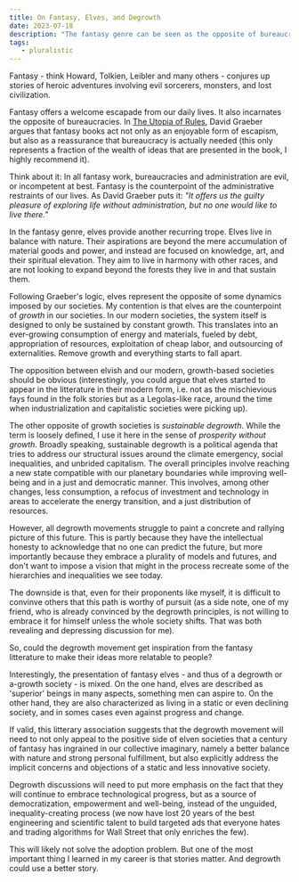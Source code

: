 ```yaml
---
title: On Fantasy, Elves, and Degrowth
date: 2023-07-18
description: "The fantasy genre can be seen as the opposite of bureaucratic regimes. Can fantasy also reveal some unconscious views about (de)growth?"
tags:
   - pluralistic
---
```


Fantasy - think Howard, Tolkien, Leibler and many others - conjures up stories of heroic adventures involving evil sorcerers, monsters, and lost civilization. 

Fantasy offers a welcome escapade from our daily lives. 
It also incarnates the opposite of bureaucracies. 
In [The Utopia of Rules](https://davidgraeber.org/books/the-utopia-of-rules/), David Graeber argues that fantasy books act not only as an enjoyable form of escapism, but also as a reassurance that bureaucracy is actually needed (this only represents a fraction of the wealth of ideas that are presented in the book, I highly recommend it).

Think about it: In all fantasy work, bureaucracies and administration are evil, or incompetent at best. 
Fantasy is the counterpoint of the administrative restraints of our lives. 
As David Graeber puts it: *"It offers us the guilty pleasure of exploring life without administration, but no one would like to live there."*

In the fantasy genre, elves provide another recurring trope. 
Elves live in balance with nature. Their aspirations are beyond the mere accumulation of material goods and power, and instead are focused on knowledge, art, and their spiritual elevation. 
They aim to live in harmony with other races, and are not looking to expand beyond the forests they live in and that sustain them. 

Following Graeber's logic, elves represent the opposite of some dynamics imposed by our societies. 
My contention is that elves are the counterpoint of *growth* in our societies. 
In our modern societies, the system itself is designed to only be sustained by constant growth. 
This translates into an ever-growing consumption of energy and materials, fueled by debt, appropriation of resources, exploitation of cheap labor, and outsourcing of externalities.
Remove growth and everything starts to fall apart.

The opposition between elvish and our modern, growth-based societies should be obvious 
(interestingly, you could argue that elves started to appear in the litterature in their modern form, i.e. not as the mischievious fays found in the folk stories but as a Legolas-like race, around the time when industrialization and capitalistic societies were picking up).

The other opposite of growth societies is *sustainable degrowth*. While the term is loosely defined, I use it here in the sense of *prosperity without growth*. Broadly speaking, sustainable degrowth is a political agenda that tries to address our structural issues around the climate emergency, social inequalities, and unbrided capitalism. 
The overall principles involve reaching a new state compatible with our planetary boundaries while improving well-being and in a just and democratic manner. This involves, among other changes, less consumption, a refocus of investment and technology in areas to accelerate the energy transition, and a just distribution of resources. 

However, all degrowth movements struggle to paint a concrete and rallying picture of this future. 
This is partly because they have the intellectual honesty to acknowledge that no one can predict the future, but more importantly because they embrace a plurality of models and futures, and don't want to impose a vision that might in the process recreate some of the hierarchies and inequalities we see today. 

The downside is that, even for their proponents like myself, it is difficult to convinve others that this path is worthy of pursuit (as a side note, one of my friend, who is already convinced by the degrowth principles, is not willing to embrace it for himself unless the whole society shifts. That was both revealing and depressing discussion for me).

So, could the degrowth movement get inspiration from the fantasy litterature to make their ideas more relatable to people? 

Interestingly, the presentation of fantasy elves - and thus of a degrowth or a-growth society - is mixed. 
On the one hand, elves are described as 'superior' beings in many aspects, something men can aspire to. 
On the other hand, they are also characterized as living in a static or even declining society, and in somes cases even against progress and change.

If valid, this litterary association suggests that the degrowth movement will need to not only appeal to the positive side of elven societies that a century of fantasy has ingrained in our collective imaginary, namely a better balance with nature and strong personal fulfillment, but also explicitly address the implicit concerns and objections of a static and less innovative society. 

Degrowth discussions will need to put more emphasis on the fact that they will continue to embrace technological progress, but as a source of democratization, empowerment and well-being, instead of the unguided, inequality-creating process (we now have lost 20 years of the best engineering and scientific talent to build targeted ads that everyone hates and trading algorithms for Wall Street that only enriches the few).

This will likely not solve the adoption problem. 
But one of the most important thing I learned in my career is that stories matter. 
And degrowth could use a better story.


 
 
